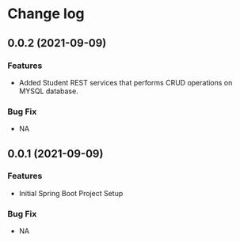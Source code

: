 # Change log

## 0.0.2 (2021-09-09)

### Features

* Added Student REST services that performs CRUD operations on MYSQL database.

### Bug Fix

* NA

## 0.0.1 (2021-09-09)

### Features

* Initial Spring Boot Project Setup

### Bug Fix

* NA